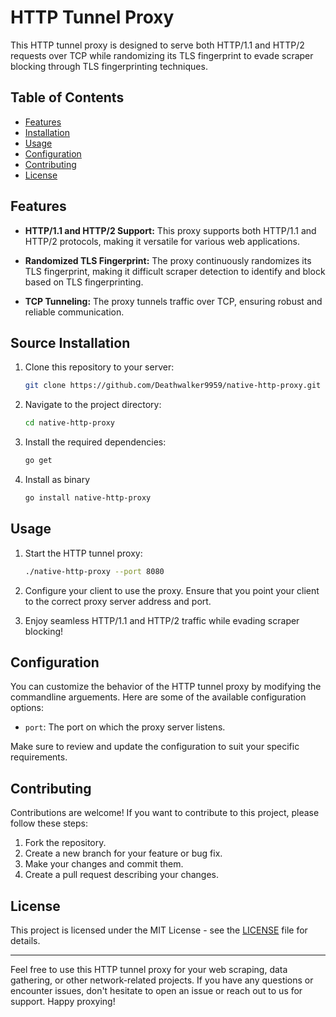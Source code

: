 # HTTP Tunnel Proxy

This HTTP tunnel proxy is designed to serve both HTTP/1.1 and HTTP/2 requests over TCP while randomizing its TLS fingerprint to evade scraper blocking through TLS fingerprinting techniques. 

## Table of Contents

- [Features](#features)
- [Installation](#installation)
- [Usage](#usage)
- [Configuration](#configuration)
- [Contributing](#contributing)
- [License](#license)

## Features

- **HTTP/1.1 and HTTP/2 Support:** This proxy supports both HTTP/1.1 and HTTP/2 protocols, making it versatile for various web applications.

- **Randomized TLS Fingerprint:** The proxy continuously randomizes its TLS fingerprint, making it difficult scraper detection to identify and block based on TLS fingerprinting.

- **TCP Tunneling:** The proxy tunnels traffic over TCP, ensuring robust and reliable communication.
## Source Installation

1. Clone this repository to your server:

   ```bash
   git clone https://github.com/Deathwalker9959/native-http-proxy.git
   ```

2. Navigate to the project directory:

   ```bash
   cd native-http-proxy
   ```

3. Install the required dependencies:

   ```bash
   go get
   ```
4. Install as binary
   ```bash
   go install native-http-proxy
   ```

## Usage

1. Start the HTTP tunnel proxy:

   ```bash
   ./native-http-proxy --port 8080
   ```

2. Configure your client to use the proxy. Ensure that you point your client to the correct proxy server address and port.

3. Enjoy seamless HTTP/1.1 and HTTP/2 traffic while evading scraper blocking!

## Configuration

You can customize the behavior of the HTTP tunnel proxy by modifying the commandline arguements. Here are some of the available configuration options:

- `port`: The port on which the proxy server listens.

Make sure to review and update the configuration to suit your specific requirements.

## Contributing

Contributions are welcome! If you want to contribute to this project, please follow these steps:

1. Fork the repository.
2. Create a new branch for your feature or bug fix.
3. Make your changes and commit them.
4. Create a pull request describing your changes.

## License

This project is licensed under the MIT License - see the [LICENSE](LICENSE) file for details.

---

Feel free to use this HTTP tunnel proxy for your web scraping, data gathering, or other network-related projects. If you have any questions or encounter issues, don't hesitate to open an issue or reach out to us for support. Happy proxying!
